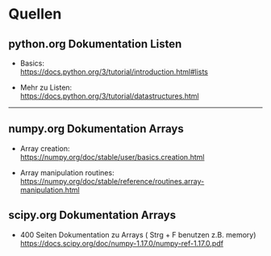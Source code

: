 # Quellen

## python.org Dokumentation Listen

- Basics:  
    https://docs.python.org/3/tutorial/introduction.html#lists

- Mehr zu Listen:  
    https://docs.python.org/3/tutorial/datastructures.html
    
---
## numpy.org Dokumentation Arrays

-  Array creation:  
        https://numpy.org/doc/stable/user/basics.creation.html

-  Array manipulation routines:
        https://numpy.org/doc/stable/reference/routines.array-manipulation.html

## scipy.org Dokumentation Arrays

- 400 Seiten Dokumentation zu Arrays ( Strg + F benutzen z.B. memory)
    https://docs.scipy.org/doc/numpy-1.17.0/numpy-ref-1.17.0.pdf